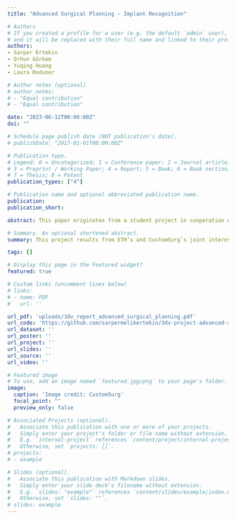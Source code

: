 ```yaml
---
title: "Advanced Surgical Planning - Implant Recognition"

# Authors
# If you created a profile for a user (e.g. the default `admin` user), write the username (folder name) here 
# and it will be replaced with their full name and linked to their profile.
authors:
- Sarper Ertekin
- Orhun Görkem
- Yuqing Huang
- Laura Roduner

# Author notes (optional)
# author_notes:
# - "Equal contribution"
# - "Equal contribution"

date: "2023-06-12T00:00:00Z"
doi: ""

# Schedule page publish date (NOT publication's date).
# publishDate: "2017-01-01T00:00:00Z"

# Publication type.
# Legend: 0 = Uncategorized; 1 = Conference paper; 2 = Journal article;
# 3 = Preprint / Working Paper; 4 = Report; 5 = Book; 6 = Book section;
# 7 = Thesis; 8 = Patent
publication_types: ["4"]

# Publication name and optional abbreviated publication name.
publication:
publication_short:

abstract: This paper originates from a student project in cooperation with ETH Zurich and CustomSurg and aims to support surgeons during complex bone fracture surgeries using HoloLens to detect, track and label implants. Modern technology contributes massively to 3D Vision. Therefore, deploying Microsoft HoloLens in surgeries is not far-fetched, although relatively novel. There are many possible applications, while CustomSurg provided us with the opportunity to detect their custom implants and set the groundwork for HoloLens application in surgery, which we approached with off-device computation. YOLOv5 deployed on a server communicates bidirectionally with HoloLens to send a captured image via TCP to the server, which processes the image and sends back information regarding the implant's bounding box and the label. Bounding boxes were obtained using HoloLens spatial mapping and several coordinate transformations. Our model is trained on synthetic data generated in Unity and yields almost perfect results on synthetic images while slightly less accurate for real images due to domain gaps. This problem was addressed and tackled by manually adjusting the training data. Finally, Vuforia is used to compare our model to market solutions. It is also used to additionally track handheld implants which is not yet included in our data set but lacks robustness to sudden movements of the target object.

# Summary. An optional shortened abstract.
summary: This project results from ETH’s and CustomSurg’s joint interest and collaboration in terms of 3D Vision with HoloLens and is realized over a span of 3 months as part of the lecture 3D Vision. In the framework of this project we focus on choosing the correct implant, by recoginizing it in HoloLens, tracing it, detecting the implant’s type and rendering said type with the implant’s bounding box in HoloLens. This way, surgeons can visually confirm that the present implant is truly the implant chosen for a particular surgery.

tags: []

# Display this page in the Featured widget?
featured: true

# Custom links (uncomment lines below)
# links:
# - name: PDF
#   url: ''

url_pdf: 'uploads/3dv_report_advanced_surgical_planning.pdf'
url_code: 'https://github.com/sarpermelikertekin/3dv-project-advanced-surgical-planning-implant-recognition'
url_dataset: ''
url_poster: ''
url_project: ''
url_slides: ''
url_source: ''
url_video: ''

# Featured image
# To use, add an image named `featured.jpg/png` to your page's folder. 
image:
  caption: 'Image credit: CustomSurg'
  focal_point: ""
  preview_only: false

# Associated Projects (optional).
#   Associate this publication with one or more of your projects.
#   Simply enter your project's folder or file name without extension.
#   E.g. `internal-project` references `content/project/internal-project/index.md`.
#   Otherwise, set `projects: []`.
# projects:
# - example

# Slides (optional).
#   Associate this publication with Markdown slides.
#   Simply enter your slide deck's filename without extension.
#   E.g. `slides: "example"` references `content/slides/example/index.md`.
#   Otherwise, set `slides: ""`.
# slides: example
---
```

